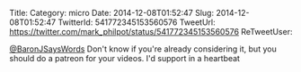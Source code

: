Title: 
Category: micro
Date: 2014-12-08T01:52:47
Slug: 2014-12-08T01:52:47
TwitterId: 541772345153560576
TweetUrl: https://twitter.com/mark_philpot/status/541772345153560576
ReTweetUser: 

[@BaronJSaysWords](https://twitter.com/BaronJSaysWords) Don't know if you're already considering it, but you should do a patreon for your videos. I'd support in a heartbeat